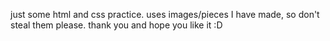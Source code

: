 just some html and css practice. uses images/pieces I have made, so don't steal them please. thank you and hope you like it :D
